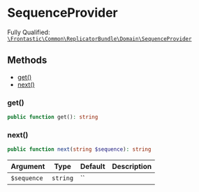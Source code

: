 #  SequenceProvider

Fully Qualified: [`\Frontastic\Common\ReplicatorBundle\Domain\SequenceProvider`](../../../../src/php/ReplicatorBundle/Domain/SequenceProvider.php)




## Methods

* [get()](#get)
* [next()](#next)


### get()


```php
public function get(): string
```







### next()


```php
public function next(string $sequence): string
```






Argument|Type|Default|Description
--------|----|-------|-----------
`$sequence`|`string`|``|

